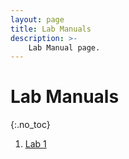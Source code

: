 ```yaml
---
layout: page
title: Lab Manuals
description: >-
    Lab Manual page.
---
```


# Lab Manuals

{:.no_toc}

1. [Lab 1](/gvsu-cis373/assets/labs/lab1)

